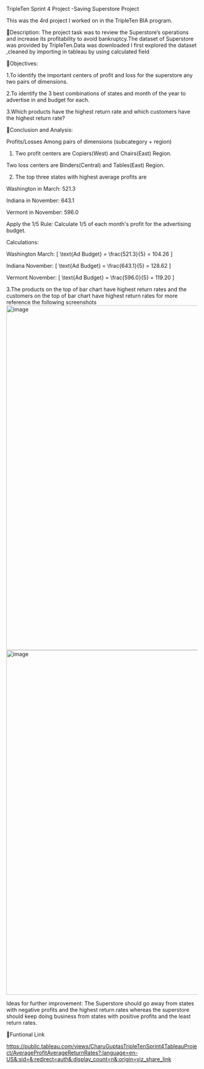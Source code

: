 TripleTen Sprint 4 Project -Saving Superstore  Project

This was the 4rd project I worked on in the TripleTen BIA program.

🔗Description: The project task was to review the Superstore’s operations and increase its profitability to avoid bankruptcy.The dataset of Superstore was provided by TripleTen.Data was downloaded I first explored the dataset ,cleaned by importing in tableau by using calculated field 

🔗Objectives:

1.To identify the important centers of profit and loss for the superstore any two pairs of dimensions.

2.To identify the 3 best combinations of states and month of the year to advertise in and budget for each.

3.Which products have the highest return rate and which customers have the highest return rate?

🔗Conclusion and Analysis:

 Profits/Losses  Among pairs of dimensions (subcategory + region)

1. Two profit centers are Copiers(West) and Chairs(East) Region.
 
  Two loss centers are Binders(Central) and Tables(East) Region.
 
2. The  top three states with highest average profits are
 
 Washington in March: 521.3
 
 Indiana in November: 643.1
 
 Vermont in November: 596.0
 
 Apply the 1/5 Rule:
 Calculate 1/5 of each month's profit for the advertising budget.
 
 Calculations:
 
 Washington March: [ \text{Ad Budget} = \frac{521.3}{5} = 104.26 ]
 
 Indiana November: [ \text{Ad Budget} = \frac{643.1}{5} = 128.62 ]
 
 Vermont November: [ \text{Ad Budget} = \frac{596.0}{5} = 119.20 ]
 
3.The products on the top of bar chart have highest return rates and the customers on the top of bar chart have highest return rates for more reference the following screenshots<img width="908" alt="image" src="https://github.com/user-attachments/assets/210c14db-4b9b-4311-b764-1495ea74e043">
<img width="908" alt="image" src="https://github.com/user-attachments/assets/00bd10f1-2c3d-4111-bec3-5964c320b9be">

Ideas for further improvement: The Superstore should go away from states with negative profits and the highest return rates
 whereas the superstore should keep doing business from states with positive profits and the least return rates.

🔗Funtional Link

https://public.tableau.com/views/CharuGuptasTripleTenSprint4TableauProject/AverageProfitAverageReturnRates?:language=en-US&:sid=&:redirect=auth&:display_count=n&:origin=viz_share_link




 
